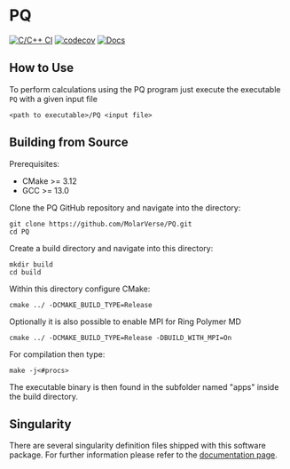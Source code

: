 # PQ

[![C/C++ CI](https://github.com/MolarVerse/PQ/actions/workflows/c-cpp.yml/badge.svg)](https://github.com/MolarVerse/PQ/actions/workflows/c-cpp.yml)
[![codecov](https://codecov.io/gh/MolarVerse/PQ/branch/main/graph/badge.svg?token=5WERM83FI0)](https://codecov.io/gh/MolarVerse/PQ)
[![Docs](https://github.com/MolarVerse/PQ/actions/workflows/jekyll-gh-pages.yml/badge.svg)](https://MolarVerse.github.io/PQ/)


## How to Use

To perform calculations using the PQ program just execute the executable `PQ` with a given input file

    <path to executable>/PQ <input file>

## Building from Source

Prerequisites:
- CMake >= 3.12
- GCC   >= 13.0

Clone the PQ GitHub repository and navigate into the directory:

    git clone https://github.com/MolarVerse/PQ.git
    cd PQ

Create a build directory and navigate into this directory:

    mkdir build
    cd build

Within this directory configure CMake:

    cmake ../ -DCMAKE_BUILD_TYPE=Release

Optionally it is also possible to enable MPI for Ring Polymer MD

    cmake ../ -DCMAKE_BUILD_TYPE=Release -DBUILD_WITH_MPI=On

For compilation then type:

    make -j<#procs>

The executable binary is then found in the subfolder named "apps" inside the build directory.

## Singularity

There are several singularity definition files shipped with this software package. For further information please refer to the [documentation page](https://MolarVerse.github.io/PQ/).








